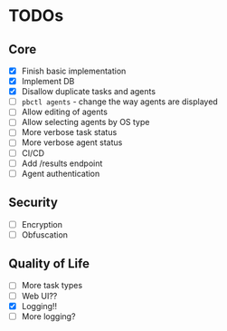 # TODOs

## Core
- [x] Finish basic implementation
- [x] Implement DB
- [x] Disallow duplicate tasks and agents
- [ ] `pbctl agents` - change the way agents are displayed
- [ ] Allow editing of agents
- [ ] Allow selecting agents by OS type
- [ ] More verbose task status
- [ ] More verbose agent status
- [ ] CI/CD
- [ ] Add /results endpoint
- [ ] Agent authentication

## Security
- [ ] Encryption
- [ ] Obfuscation

## Quality of Life
- [ ] More task types
- [ ] Web UI??
- [x] Logging!!
- [ ] More logging?
